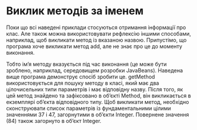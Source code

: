 # Виклик методів за іменем
Поки що всі наведені приклади стосуються отримання інформації про клас. Але також можна використовувати рефлексію іншими способами, наприклад, щоб викликати метод із вказаною назвою.
Припустімо, що програма хоче викликати метод add, але не знає про це до моменту виконання. 

Тобто ім’я методу вказується під час виконання (це може бути зроблено, наприклад, середовищем розробки JavaBeans). Наведена вище програма демонструє спосіб зробити це.
getMethod використовується для пошуку методу в класі, який має два цілочисельних типи параметрів і має відповідну назву. Після того, як цей метод знайдено та зафіксовано в об’єкті Method, він викликається в екземплярі об’єкта відповідного типу. Щоб викликати метод, необхідно сконструювати список параметрів із фундаментальними цілими значеннями 37 і 47, загорнутими в об’єкти Integer. Повернене значення (84) також загорнуто в об’єкт Integer.